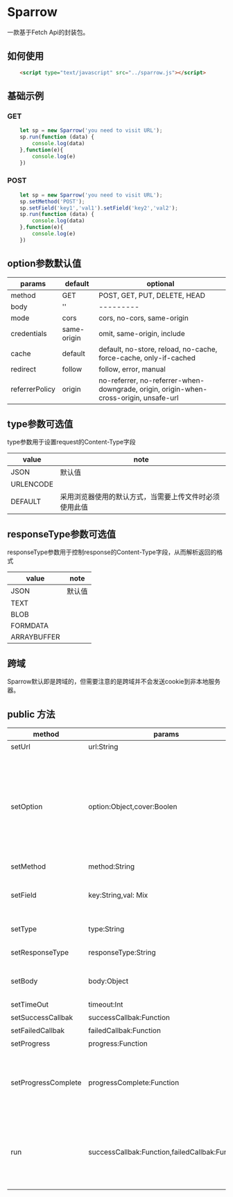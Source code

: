# Sparrow
一款基于Fetch Api的封装包。

## 如何使用
```html
	<script type="text/javascript" src="../sparrow.js"></script>
```

## 基础示例

### GET
```javascript
	let sp = new Sparrow('you need to visit URL');
	sp.run(function (data) {
		console.log(data)
	},function(e){
		console.log(e)
	})
```
### POST
```javascript
	let sp = new Sparrow('you need to visit URL');
	sp.setMethod('POST');
	sp.setField('key1','val1').setField('key2','val2');
	sp.run(function (data) {
		console.log(data)
	},function(e){
		console.log(e)
	})
```

## option参数默认值
| params | default   | optional |
| ----- | --------- | --------- |
| method | GET | POST, GET, PUT, DELETE, HEAD |
| body  | ''     | --------- |
| mode  | cors     | cors, no-cors, same-origin |
| credentials  | same-origin     | omit, same-origin, include |
| cache  | default     | default, no-store, reload, no-cache, force-cache, only-if-cached |
| redirect  | follow     | follow, error, manual|
| referrerPolicy  | origin     | no-referrer, no-referrer-when-downgrade, origin, origin-when-cross-origin, unsafe-url  |

## type参数可选值

type参数用于设置request的Content-Type字段

| value | note		|
| ----- | ---------- |
| JSON |	默认值	|
| URLENCODE  |      |
| DEFAULT  |  采用浏览器使用的默认方式，当需要上传文件时必须使用此值    |

## responseType参数可选值

responseType参数用于控制response的Content-Type字段，从而解析返回的格式

| value | note   |
| ----- | --------- |
| JSON |	默认值	|
| TEXT  |      |
| BLOB  |     |
| FORMDATA  |     |
| ARRAYBUFFER  |     |

## 跨域
Sparrow默认即是跨域的，但需要注意的是跨域并不会发送cookie到非本地服务器。

## public 方法

| method | params   | note |
| ----- | --------- | --------- |
| setUrl |	url:String	| 请求的URL |
| setOption  |   option:Object,cover:Boolen   | option为一个JSON对象，其值可参考[Request](https://developer.mozilla.org/zh-CN/docs/Web/API/Request)以及option参数默认值,cover为一个Boolen变量，当其为false时将使用option中的值完全覆盖之前的option参数，否则为合并option参数 |
| setMethod  |  method:String   | 请求的方法 |
| setField  |  key:String,val: Mix  | key为请求的表单name参数，val为一个混合型参数，可传递文件 |
| setType  |  type:String   | 参考type参数可选值 |
| setResponseType  |   responseType:String  | 参考responseType参数可选值 |
| setBody  |   body:Object  | body为一个JSON对象，将覆盖之前的body值 |
| setTimeOut  |  timeout:Int   | 单位为ms |
| setSuccessCallbak  |   successCallbak:Function  | 请求成功回调函数 |
| setFailedCallbak  |  failedCallbak:Function   | 请求失败回调函数 |
| setProgress  |  progress:Function   | 请求进度回调函数 |
| setProgressComplete  |   progressComplete:Function  | 请求进度完成回调函数，当进度完成，数据尚未解析时调用，因暂无此场景需求，未来可能废弃 |
| run  |  successCallbak:Function,failedCallbak:Function   | 当使用successCallbak和failedCallbak时，相应之前的setSuccessCallbak和setFailedCallbak设置将失效 |